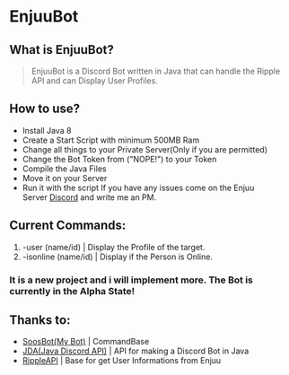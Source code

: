 # EnjuuBot

## What is EnjuuBot?
> EnjuuBot is a Discord
Bot written in Java that
can handle the Ripple API
and can Display User Profiles.

## How to use?
* Install Java 8
* Create a Start Script with minimum 500MB Ram
* Change all things to your Private Server(Only if you are permitted)
* Change the Bot Token from ("NOPE!") to your Token
* Compile the Java Files
* Move it on your Server
* Run it with the script
If you have any issues come on the Enjuu Server [Discord](https://discord.gg/N9KpaWn) and write me an PM.

## Current Commands:
1. -user (name/id) | Display the Profile of the target.
2. -isonline (name/id) | Display if the Person is Online.
### It is a new project and i will implement more. The Bot is currently in the Alpha State!

## Thanks to:
* [SoosBot(My Bot)](https://github.com/MarcPlaying/SoosBot-Discord-Bot) | CommandBase
* [JDA(Java Discord API)](https://github.com/DV8FromTheWorld/JDA) | API for making a Discord Bot in Java
* [RippleAPI](https://zxq.co/ripple/rippleapi) | Base for get User Informations from Enjuu
